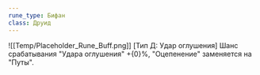 ```yaml
---
rune_type: Бифан
class: Друид
---
```

![[Temp/Placeholder_Rune_Buff.png]]
[Тип Д: Удар оглушения] Шанс срабатывания "Удара оглушения" +{0}%, "Оцепенение" заменяется на "Путы".
